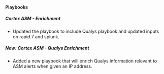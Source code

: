 
#### Playbooks

##### Cortex ASM - Enrichment

- Updated the playbook to include Qualys playbook and updated inputs on rapid 7 and splunk.

##### New: Cortex ASM - Qualys Enrichment

- Added a new playbook that will enrich Qualys information relevant to ASM alerts when given an IP address. 